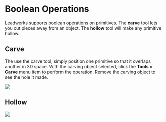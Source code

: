 # Boolean Operations

Leadwerks supports boolean operations on primitives. The **carve** tool lets you cut pieces away from an object. The **hollow** tool will make any primitive hollow.

## Carve

The use the carve tool, simply position one primitive so that it overlaps another in 3D space. With the carving object selected, click the **Tools > Carve** menu item to perform the operation. Remove the carving object to see the hole it made.

![](https://github.com/UltraEngine/Documentation/blob/master/Images/carve.gif?raw=true)

## Hollow

![](https://github.com/UltraEngine/Documentation/blob/master/Images/hollow.gif?raw=true)

